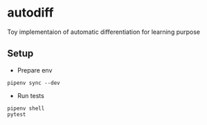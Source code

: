 # autodiff

Toy implementaion of automatic differentiation for learning purpose

## Setup

* Prepare env
```
pipenv sync --dev
```

* Run tests
```
pipenv shell
pytest
```
